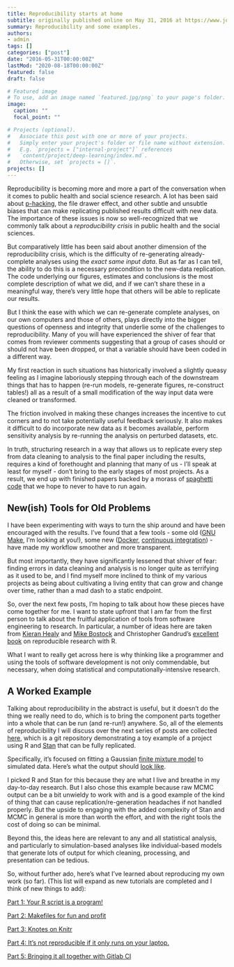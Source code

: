 ```yaml
---
title: Reproducibility starts at home
subtitle: originally published online on May 31, 2016 at https://www.jonzelner.net/
summary: Reproducibility and some examples.
authors:
- admin
tags: []
categories: ["post"]
date: "2016-05-31T00:00:00Z"
lastMod: "2020-08-18T00:00:00Z"
featured: false
draft: false

# Featured image
# To use, add an image named `featured.jpg/png` to your page's folder. 
image:
  caption: ""
  focal_point: ""

# Projects (optional).
#   Associate this post with one or more of your projects.
#   Simply enter your project's folder or file name without extension.
#   E.g. `projects = ["internal-project"]` references 
#   `content/project/deep-learning/index.md`.
#   Otherwise, set `projects = []`.
projects: []
---
```

Reproducibility is becoming more and more a part of the conversation when it comes to public health and social science research. A lot has been said about [p-hacking](https://en.wikipedia.org/wiki/Data_dredging), the file drawer effect, and other subtle and unsubtle biases that can make replicating published results difficult with new data. The importance of these issues is now so well-recognized that we commonly talk about a *reproducibility crisis* in public health and the social sciences.

But comparatively little has been said about another dimension of the reproducibility crisis, which is the difficulty of re-generating already-complete analyses using the *exact same input data*. But as far as I can tell, the ability to do this is a necessary precondition to the new-data replication. The code underlying our figures, estimates and conclusions is the most complete description of what we did, and if we can’t share these in a meaningful way, there’s very little hope that others will be able to replicate our results.

But I think the ease with which we can re-generate complete analyses, on our own computers and those of others, plays directly into the bigger questions of openness and integrity that underlie some of the challenges to reproducibility. Many of you will have experienced the shiver of fear that comes from reviewer comments suggesting that a group of cases should or should not have been dropped, or that a variable should have been coded in a different way.

My first reaction in such situations has historically involved a slightly queasy feeling as I imagine laboriously stepping through each of the downstream things that has to happen (re-run models, re-generate figures, re-construct tables!) all as a result of a small modification of the way input data were cleaned or transformed.

The friction involved in making these changes increases the incentive to cut corners and to not take potentially useful feedback seriously. It also makes it difficult to do incorporate new data as it becomes available, perform sensitivity analysis by re-running the analysis on perturbed datasets, etc.

In truth, structuring research in a way that allows us to replicate every step from data cleaning to analysis to the final paper including the results, requires a kind of forethought and planning that many of us - I’ll speak at least for myself - don’t bring to the early stages of most projects. As a result, we end up with finished papers backed by a morass of [spaghetti code](https://en.wikipedia.org/wiki/Spaghetti_code) that we hope to never to have to run again.

## New(ish) Tools for Old Problems
I have been experimenting with ways to turn the ship around and have been encouraged with the results. I’ve found that a few tools - some old ([GNU Make](https://en.wikipedia.org/wiki/Make_(software)), I’m looking at you!), some new ([Docker](http://www.docker.com/), [continuous integration](https://en.wikipedia.org/wiki/Continuous_integration)) - have made my workflow smoother and more transparent.

But most importantly, they have significantly lessened that shiver of fear: finding errors in data cleaning and analysis is no longer quite as terrifying as it used to be, and I find myself more inclined to think of my various projects as being about cultivating a living entity that can grow and change over time, rather than a mad dash to a static endpoint.

So, over the next few posts, I’m hoping to talk about how these pieces have come together for me. I want to state upfront that I am far from the first person to talk about the fruitful application of tools from software engineering to research. In particular, a number of ideas here are taken from [Kieran Healy](https://kieranhealy.org/resources/) and [Mike Bostock](https://bost.ocks.org/mike/make/) and Christopher Gandrud’s [excellent book](http://www.amazon.com/Reproducible-Research-Studio-Second-Chapman/dp/1498715370?ie=UTF8&keywords=reproducible%20research%20with%20R&qid=1464791322&ref_=sr_1_1&sr=8-1) on reproducible research with R.

What I want to really get across here is why thinking like a programmer and using the tools of software development is not only commendable, but necessary, when doing statistical and computationally-intensive research.

## A Worked Example
Talking about reproducibility in the abstract is useful, but it doesn’t do the thing we really need to do, which is to bring the component parts together into a whole that can be run (and re-run!) anywhere. So, all of the elements of reproducibility I will discuss over the next series of posts are collected [here](https://gitlab.com/jzelner/reproducible-stan), which is a git repository demonstrating a toy example of a project using R and [Stan](http://mc-stan.org/) that can be fully replicated.

Specifically, it’s focused on fitting a Gaussian [finite mixture model](https://en.wikipedia.org/wiki/Mixture_model) to simulated data. Here’s what the output should [look like](https://dl.dropboxusercontent.com/s/e99l7q4c3toderd/mixture_model_output.pdf).

I picked R and Stan for this because they are what I live and breathe in my day-to-day research. But I also chose this example because raw MCMC output can be a bit unwieldy to work with and is a good example of the kind of thing that can cause replication/re-generation headaches if not handled properly. But the upside to engaging with the added complexity of Stan and MCMC in general is more than worth the effort, and with the right tools the cost of doing so can be minimal.

Beyond this, the ideas here are relevant to any and all statistical analysis, and particularly to simulation-based analyses like individual-based models that generate lots of output for which cleaning, processing, and presentation can be tedious.

So, without further ado, here’s what I’ve learned about reproducing my own work (so far). (This list will expand as new tutorials are completed and I think of new things to add):

[Part 1: Your R script is a program!](https://www.jonzelner.net/statistics/make/docker/reproducibility/2016/05/31/script-is-a-program/)

[Part 2: Makefiles for fun and profit](https://www.jonzelner.net/statistics/make/reproducibility/2016/06/01/makefiles/)

[Part 3: Knotes on Knitr](https://www.jonzelner.net/knitr/r/reproducibility/2016/06/02/knitr/)

[Part 4: It’s not reproducible if it only runs on your laptop.](https://www.jonzelner.net/docker/reproducibility/2016/06/03/docker/)

[Part 5: Bringing it all together with Gitlab CI](https://www.jonzelner.net/docker/gitlab/ci/reproducibility/2016/06/06/gitlab-ci/)